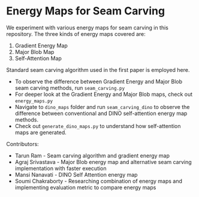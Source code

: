 # Energy Maps for Seam Carving

We experiment with various energy maps for seam carving in this repository. The three kinds of energy maps covered are:

1. Gradient Energy Map
2. Major Blob Map
3. Self-Attention Map

Standard seam carving algorithm used in the first paper is employed here.

- To observe the difference between Gradient Energy and Major Blob seam carving methods, run `seam_carving.py`
- For deeper look at the Gradient Energy and Major Blob maps, check out `energy_maps.py`
- Navigate to `dino_maps` folder and run `seam_carving_dino` to observe the difference between conventional and DINO self-attention energy map methods.
- Check out `generate_dino_maps.py` to understand how self-attention maps are generated.

Contributors:
- Tarun Ram - Seam carving algorithm and gradient energy map
- Agraj Srivastava - Major Blob energy map and alternative seam carving implementation with faster execution
- Mansi Nanavati - DINO Self Attention energy map
- Soumi Chakraborty - Researching combination of energy maps and implementing evaluation metric to compare energy maps